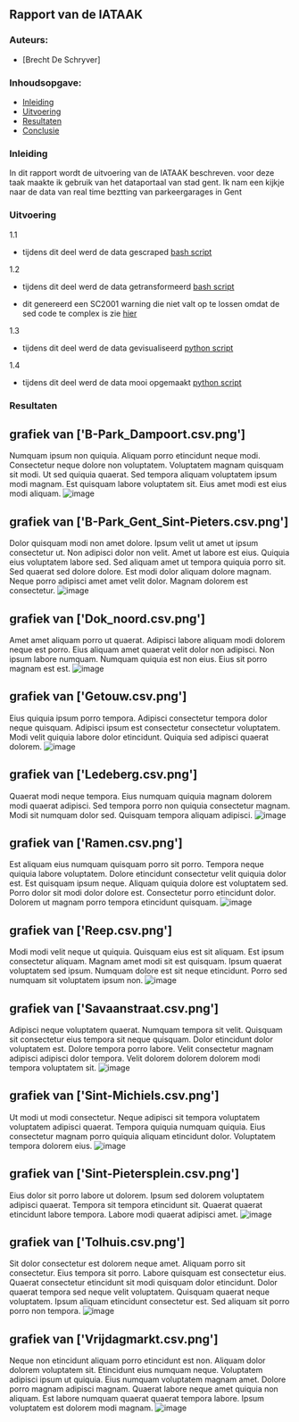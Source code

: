 ## Rapport van de IATAAK
### Auteurs:
 - [Brecht De Schryver]
### Inhoudsopgave:
 - [Inleiding](#inleiding)
 - [Uitvoering](#uitvoering)
 - [Resultaten](#resultaten)
 - [Conclusie](#conclusie)
### Inleiding
In dit rapport wordt de uitvoering van de IATAAK beschreven. voor deze taak maakte ik gebruik van het dataportaal van stad gent. Ik nam een kijkje naar de data van real time beztting van parkeergarages in Gent
### Uitvoering
1.1
 - tijdens dit deel werd de data gescraped
[bash script](https://github.com/BrechtDeSchryver/iataak/blob/main/scripts/webscraper.sh)

1.2
 - tijdens dit deel werd de data getransformeerd
[bash script](https://github.com/BrechtDeSchryver/iataak/blob/main/scripts/transform.sh)

 - dit genereerd een SC2001 warning die niet valt op te lossen omdat de sed code te complex is zie [hier](https://www.shellcheck.net/wiki/SC2001)

1.3
 - tijdens dit deel werd de data gevisualiseerd
[python script](https://github.com/BrechtDeSchryver/iataak/blob/main/scripts/raport.py)

1.4
 - tijdens dit deel werd de data mooi opgemaakt
[python script](https://github.com/BrechtDeSchryver/iataak/blob/main/scripts/report.py)
### Resultaten
## grafiek van ['B-Park_Dampoort.csv.png']
Numquam ipsum non quiquia. Aliquam porro etincidunt neque modi. Consectetur neque dolore non voluptatem. Voluptatem magnam quisquam sit modi. Ut sed quiquia quaerat. Sed tempora aliquam voluptatem ipsum modi magnam. Est quisquam labore voluptatem sit. Eius amet modi est eius modi aliquam.
![image](https://github.com/BrechtDeSchryver/iataak/blob/main/csvimage/B-Park_Dampoort.csv.png)
## grafiek van ['B-Park_Gent_Sint-Pieters.csv.png']
Dolor quisquam modi non amet dolore. Ipsum velit ut amet ut ipsum consectetur ut. Non adipisci dolor non velit. Amet ut labore est eius. Quiquia eius voluptatem labore sed. Sed aliquam amet ut tempora quiquia porro sit. Sed quaerat sed dolore dolore. Est modi dolor aliquam dolore magnam. Neque porro adipisci amet amet velit dolor. Magnam dolorem est consectetur.
![image](https://github.com/BrechtDeSchryver/iataak/blob/main/csvimage/B-Park_Gent_Sint-Pieters.csv.png)
## grafiek van ['Dok_noord.csv.png']
Amet amet aliquam porro ut quaerat. Adipisci labore aliquam modi dolorem neque est porro. Eius aliquam amet quaerat velit dolor non adipisci. Non ipsum labore numquam. Numquam quiquia est non eius. Eius sit porro magnam est est.
![image](https://github.com/BrechtDeSchryver/iataak/blob/main/csvimage/Dok_noord.csv.png)
## grafiek van ['Getouw.csv.png']
Eius quiquia ipsum porro tempora. Adipisci consectetur tempora dolor neque quisquam. Adipisci ipsum est consectetur consectetur voluptatem. Modi velit quiquia labore dolor etincidunt. Quiquia sed adipisci quaerat dolorem.
![image](https://github.com/BrechtDeSchryver/iataak/blob/main/csvimage/Getouw.csv.png)
## grafiek van ['Ledeberg.csv.png']
Quaerat modi neque tempora. Eius numquam quiquia magnam dolorem modi quaerat adipisci. Sed tempora porro non quiquia consectetur magnam. Modi sit numquam dolor sed. Quisquam tempora aliquam adipisci.
![image](https://github.com/BrechtDeSchryver/iataak/blob/main/csvimage/Ledeberg.csv.png)
## grafiek van ['Ramen.csv.png']
Est aliquam eius numquam quisquam porro sit porro. Tempora neque quiquia labore voluptatem. Dolore etincidunt consectetur velit quiquia dolor est. Est quisquam ipsum neque. Aliquam quiquia dolore est voluptatem sed. Porro dolor sit modi dolor dolore est. Consectetur porro etincidunt dolor. Dolorem ut magnam porro tempora etincidunt quisquam.
![image](https://github.com/BrechtDeSchryver/iataak/blob/main/csvimage/Ramen.csv.png)
## grafiek van ['Reep.csv.png']
Modi modi velit neque ut quiquia. Quisquam eius est sit aliquam. Est ipsum consectetur aliquam. Magnam amet modi sit est quisquam. Ipsum quaerat voluptatem sed ipsum. Numquam dolore est sit neque etincidunt. Porro sed numquam sit voluptatem ipsum non.
![image](https://github.com/BrechtDeSchryver/iataak/blob/main/csvimage/Reep.csv.png)
## grafiek van ['Savaanstraat.csv.png']
Adipisci neque voluptatem quaerat. Numquam tempora sit velit. Quisquam sit consectetur eius tempora sit neque quisquam. Dolor etincidunt dolor voluptatem est. Dolore tempora porro labore. Velit consectetur magnam adipisci adipisci dolor tempora. Velit dolorem dolorem dolorem modi tempora voluptatem sit.
![image](https://github.com/BrechtDeSchryver/iataak/blob/main/csvimage/Savaanstraat.csv.png)
## grafiek van ['Sint-Michiels.csv.png']
Ut modi ut modi consectetur. Neque adipisci sit tempora voluptatem voluptatem adipisci quaerat. Tempora quiquia numquam quiquia. Eius consectetur magnam porro quiquia aliquam etincidunt dolor. Voluptatem tempora dolorem eius.
![image](https://github.com/BrechtDeSchryver/iataak/blob/main/csvimage/Sint-Michiels.csv.png)
## grafiek van ['Sint-Pietersplein.csv.png']
Eius dolor sit porro labore ut dolorem. Ipsum sed dolorem voluptatem adipisci quaerat. Tempora sit tempora etincidunt sit. Quaerat quaerat etincidunt labore tempora. Labore modi quaerat adipisci amet.
![image](https://github.com/BrechtDeSchryver/iataak/blob/main/csvimage/Sint-Pietersplein.csv.png)
## grafiek van ['Tolhuis.csv.png']
Sit dolor consectetur est dolorem neque amet. Aliquam porro sit consectetur. Eius tempora sit porro. Labore quisquam est consectetur eius. Quaerat consectetur etincidunt sit modi quisquam dolor etincidunt. Dolor quaerat tempora sed neque velit voluptatem. Quisquam quaerat neque voluptatem. Ipsum aliquam etincidunt consectetur est. Sed aliquam sit porro porro non tempora.
![image](https://github.com/BrechtDeSchryver/iataak/blob/main/csvimage/Tolhuis.csv.png)
## grafiek van ['Vrijdagmarkt.csv.png']
Neque non etincidunt aliquam porro etincidunt est non. Aliquam dolor dolorem voluptatem sit. Etincidunt eius numquam neque. Voluptatem adipisci ipsum ut quiquia. Eius numquam voluptatem magnam amet. Dolore porro magnam adipisci magnam. Quaerat labore neque amet quiquia non aliquam. Est labore numquam quaerat quaerat tempora labore. Ipsum voluptatem est dolorem modi magnam.
![image](https://github.com/BrechtDeSchryver/iataak/blob/main/csvimage/Vrijdagmarkt.csv.png)
